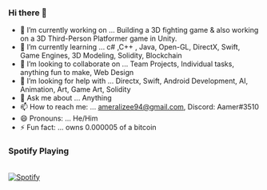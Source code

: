 ### Hi there 👋



- 🔭 I’m currently working on ... Building a 3D fighting game & also working on a 3D Third-Person Platformer game in Unity.
- 🌱 I’m currently learning ... c# ,C++ , Java, Open-GL, DirectX, Swift, Game Engines, 3D Modeling, Solidity, Blockchain
- 👯 I’m looking to collaborate on ... Team Projects, Individual tasks, anything fun to make, Web Design
- 🤔 I’m looking for help with ... Directx, Swift, Android Development, AI, Animation, Art, Game Art, Solidity
- 💬 Ask me about ... Anything
- 📫 How to reach me: ... ameralizee94@gmail.com, Discord: Aamer#3510
- 😄 Pronouns: ... He/Him
- ⚡ Fun fact: ... owns 0.000005 of a bitcoin


### Spotify Playing

&nbsp; <br> [![Spotify](https://novatorem-self-six.vercel.app/api/spotify)](https://open.spotify.com/user/31lyhafqhss4vnaetacv4eutocim)
 </td>

